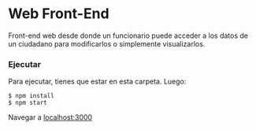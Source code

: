 # Web Front-End

Front-end web desde donde un funcionario puede acceder a los datos de un ciudadano para modificarlos o simplemente visualizarlos.

### Ejecutar
Para ejecutar, tienes que estar en esta carpeta. Luego:
```
$ npm install
$ npm start
```
Navegar a [localhost:3000](http://localhost:3000)
